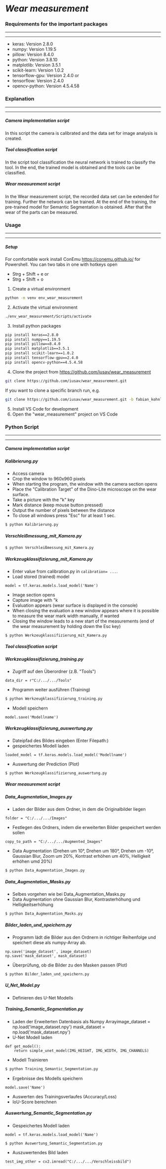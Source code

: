 # *Wear measurement*

### Requirements for the important packages
------
------
* keras: Version 2.8.0
* numpy: Version 1.19.5 
* pillow: Version 8.4.0
* python: Version 3.8.10
* matplotlib: Version 3.5.1
* scikit-learn: Version 1.0.2
* tensorflow-gpu: Version 2.4.0 
or
* tensorflow: Version 2.4.0 
* opencv-python: Version 4.5.4.58


### Explanation
------
------
##### Camera implementation script
In this script the camera is calibrated and the data set for image analysis is created.

##### Tool classification script
In the script tool classification the neural network is trained to classify the tool. In the end, the trained model is obtained and the tools can be classified.

##### Wear measurement script
In the Wear measurement script, the recorded data set can be extended for training. Further the network can be trained. At the end of the training, the pre-trained model for Semantic Segmentation is obtained. After that the wear of the parts can be measured.

### Usage
------
------
##### Setup
For comfortable work install ConEmu https://conemu.github.io/ for Powershell. You can two tabs in one with hotkeys open 
-   Strg + Shift + e
    or
-   Strg + Shift + o

1. Create a virtual environment
```sh
python -m venv env_wear_measurement
```

2. Activate the virtual environment
```sh
./env_wear_measurement/Scripts/activate
```

3. Install python packages
```sh
pip install keras==2.8.0
pip install numpy==1.19.5 
pip install pillow==8.4.0
pip install matplotlib==3.5.1
pip install scikit-learn==1.0.2
pip install tensorflow-gpu==2.4.0 
pip install opencv-python==4.5.4.58
```

4. Clone the project from https://github.com/iusav/wear_measurement
```sh
git clone https://github.com/iusav/wear_measurement.git
```
If you want to clone a specific branch run, e.g.    
```sh
git clone https://github.com/iusav/wear_measurement.git -b fabian_kohnle
```

5. Install VS Code for development
6. Open the "wear_measurement" project on VS Code

### Python Script
------
------
##### **Camera implementation script**

##### *Kalibrierung.py*
* Access camera
* Crop the window to 960x960 pixels
* When starting the program, the window with the camera section opens
* Place the "Calibration Target" of the Dino-Lite microscope on the wear surface.
* Take a picture with the "k" key
* Mark distance (keep mouse button pressed)
* Output the number of pixels between the distance
* To close all windows press "Esc" for at least 1 sec.
```sh
$ python Kalibrierung.py
```

##### *Verschleißmessung_mit_Kamera.py*
```sh
$ python Verschleißmessung_mit_Kamera.py
```

##### *Werkzeugklassifizierung_mit_Kamera.py*
* Enter value from calibration.py in `calibration= ...`.
* Load stored (trained) model
```
model = tf.keras.models.load_model('Name')
```
* Image section opens
* Capture image with "k
* Evaluation appears (wear surface is displayed in the console)
* When closing the evaluation a new window appears where it is possible to measure the wear mark width manually, if wanted
* Closing the window leads to a new start of the measurements (end of the wear measurement by holding down the Esc key)
```sh
$ python Werkzeugklassifizierung_mit_Kamera.py
```

##### **Tool classification script**
##### *Werkzeugklassifizierung_training.py*
* Zugriff auf den Überordner (z.B. "Tools")
```
data_dir = r"C:/.../.../Tools"
```
* Programm weiter ausführen (Training)
```sh
$ python Werkzeugklassifizierung_training.py
```
* Modell speichern
```
model.save('Modellname')
```

##### *Werkzeugklassifizierung_auswertung.py*
* Dateipfad des Bildes eingeben (Enter Filepath:)
* gespeichertes Modell laden
```
loaded_model = tf.keras.models.load_model('Modellname')
```
* Auswertung der Prediction (Plot)
```sh
$ python Werkzeugklassifizierung_auswertung.py
```

##### **Wear measurement script**
##### *Data_Augmentation_Images.py*
* Laden der Bilder aus dem Ordner, in dem die Originalbilder liegen
```
folder = "C:/.../.../Images"
```
* Festlegen des Ordners, indem die erweiterten Bilder gespeichert werden sollen
```
copy_to_path = "C:/.../.../Augmented_Images"
```
* Data Augmentation (Drehen um 10°, Drehen um 180°, Drehen um -10°, Gaussian Blur, Zoom um 20%, Kontrast erhöhen um 40%, Helligkeit erhöhen umd 20%)
```sh
$ python Data_Augmentation_Images.py
```

##### *Data_Augmentation_Masks.py*
* Selbes vorgehen wie bei Data_Augmentation_Masks.py
* Data Augmentation ohne Gaussian Blur, Kontrasterhöhung und Helligkeitserhöhung
```sh
$ python Data_Augmentation_Masks.py
```

##### *Bilder_laden_und_speichern.py*
* Programm lädt die Bilder aus den Ordnern in richtiger Reihenfolge und speichert diese als numpy-Array ab.

```
np.save('image_dataset', image_dataset)
np.save('mask_dataset', mask_dataset)
```

* Überprüfung, ob die Bilder zu den Masken passen (Plot)
```sh
$ python Bilder_laden_und_speichern.py
```

##### *U_Net_Model.py*
* Definieren des U-Net Modells

##### *Training_Semantic_Segmentation.py*
* Laden der Erweiterten Datenbasis als Numpy Arrayimage_dataset = np.load('image_dataset.npy')
  mask_dataset = np.load('mask_dataset.npy')
* U-Net Modell laden
```
def get_model():
    return simple_unet_model(IMG_HEIGHT, IMG_WIDTH, IMG_CHANNELS)
```
* Modell Trainieren
```sh
$ python Training_Semantic_Segmentation.py
```
* Ergebnisse des Modells speichern
```
model.save('Name')
```
* Auswerten des Trainingsverlaufes (Accuracy/Loss)
* IoU-Score berechnen

##### *Auswertung_Semantic_Segmentation.py*
* Gespeichertes Modell laden
```
model = tf.keras.models.load_model('Name')
```
```sh
$ python Auswertung_Semantic_Segmentation.py
```
* Auszuwertendes Bild laden
```
test_img_other = cv2.imread("C:/.../.../Verschleissbild")
```

